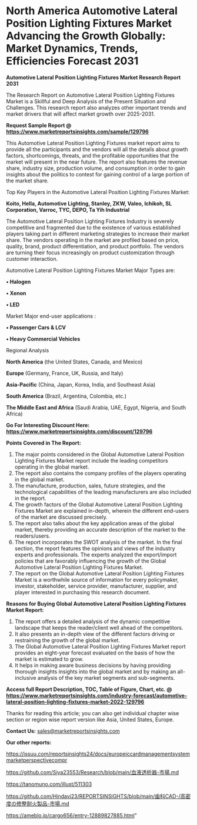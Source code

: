 # North America Automotive Lateral Position Lighting Fixtures Market Advancing the Growth Globally: Market Dynamics, Trends, Efficiencies Forecast 2031

<strong>Automotive Lateral Position Lighting Fixtures Market Research Report 2031</strong>

The Research Report on Automotive Lateral Position Lighting Fixtures Market is a Skillful and Deep Analysis of the Present Situation and Challenges. This research report also analyzes other important trends and market drivers that will affect market growth over 2025-2031.

<strong>Request Sample Report @ <a href=https://www.marketreportsinsights.com/sample/129796>https://www.marketreportsinsights.com/sample/129796</a></strong>

This Automotive Lateral Position Lighting Fixtures market report aims to provide all the participants and the vendors will all the details about growth factors, shortcomings, threats, and the profitable opportunities that the market will present in the near future. The report also features the revenue share, industry size, production volume, and consumption in order to gain insights about the politics to contest for gaining control of a large portion of the market share.

Top Key Players in the Automotive Lateral Position Lighting Fixtures Market:

<strong>Koito, Hella, Automotive Lighting, Stanley, ZKW, Valeo, Ichikoh, SL Corporation, Varroc, TYC, DEPO, Ta Yih Industrial</strong>

The Automotive Lateral Position Lighting Fixtures Industry is severely competitive and fragmented due to the existence of various established players taking part in different marketing strategies to increase their market share. The vendors operating in the market are profiled based on price, quality, brand, product differentiation, and product portfolio. The vendors are turning their focus increasingly on product customization through customer interaction.

Automotive Lateral Position Lighting Fixtures Market Major Types are:

<strong>• Halogen

• Xenon

• LED</strong>

Market Major end-user applications :

<strong>• Passenger Cars & LCV

• Heavy Commercial Vehicles</strong>

Regional Analysis

</u><strong><b>North America</b></strong> (the United States, Canada, and Mexico)

<strong><b>Europe </b></strong>(Germany, France, UK, Russia, and Italy)

<strong><b>Asia-Pacific</b></strong> (China, Japan, Korea, India, and Southeast Asia)

<strong><b>South America</b></strong> (Brazil, Argentina, Colombia, etc.)

<strong><b>The Middle East and Africa</b></strong> (Saudi Arabia, UAE, Egypt, Nigeria, and South Africa)

<strong>Go For Interesting Discount Here: <a href=https://www.marketreportsinsights.com/discount/129796>https://www.marketreportsinsights.com/discount/129796</a></strong>

<strong>Points Covered in The Report:</strong>
<ol>
  <li>The major points considered in the Global Automotive Lateral Position Lighting Fixtures Market report include the leading competitors operating in the global market.</li>
  <li>The report also contains the company profiles of the players operating in the global market.</li>
  <li>The manufacture, production, sales, future strategies, and the technological capabilities of the leading manufacturers are also included in the report.</li>
  <li>The growth factors of the Global Automotive Lateral Position Lighting Fixtures Market are explained in-depth, wherein the different end-users of the market are discussed precisely.</li>
  <li>The report also talks about the key application areas of the global market, thereby providing an accurate description of the market to the readers/users.</li>
  <li>The report incorporates the SWOT analysis of the market. In the final section, the report features the opinions and views of the industry experts and professionals. The experts analyzed the export/import policies that are favorably influencing the growth of the Global Automotive Lateral Position Lighting Fixtures Market.</li>
  <li>The report on the Global Automotive Lateral Position Lighting Fixtures Market is a worthwhile source of information for every policymaker, investor, stakeholder, service provider, manufacturer, supplier, and player interested in purchasing this research document.</li>
</ol>
<strong>Reasons for Buying Global Automotive Lateral Position Lighting Fixtures Market Report:</strong>

<ol>
  <li>The report offers a detailed analysis of the dynamic competitive landscape that keeps the reader/client well ahead of the competitors.</li>
  <li>It also presents an in-depth view of the different factors driving or restraining the growth of the global market.</li>
  <li>The Global Automotive Lateral Position Lighting Fixtures Market report provides an eight-year forecast evaluated on the basis of how the market is estimated to grow.</li>
  <li>It helps in making aware business decisions by having providing thorough insights insights into the global market and by making an all-inclusive analysis of the key market segments and sub-segments.</li>
</ol>
<strong>Access full Report Description, TOC, Table of Figure, Chart, etc. @ <a href=https://www.marketreportsinsights.com/industry-forecast/automotive-lateral-position-lighting-fixtures-market-2022-129796>https://www.marketreportsinsights.com/industry-forecast/automotive-lateral-position-lighting-fixtures-market-2022-129796</a></strong>


Thanks for reading this article; you can also get individual chapter wise section or region wise report version like Asia, United States, Europe.

<strong>Contact Us:</strong>
sales@marketreportsinsights.com

<strong>Our other reports:</strong>

<a href=https://issuu.com/reportsinsights24/docs/europeiccardmanagementsystemmarketperspectivecompr>https://issuu.com/reportsinsights24/docs/europeiccardmanagementsystemmarketperspectivecompr</a>

<a href=https://github.com/Siya23553/Research/blob/main/血液透析器-市場.md>https://github.com/Siya23553/Research/blob/main/血液透析器-市場.md</a>

<a href=https://tanomuno.com/illust/511303>https://tanomuno.com/illust/511303</a>

<a href=https://github.com/Hindavi23/REPORTSINSIGHTS/blob/main/歯科CAD-/高密度の修整耐火製品-市場.md>https://github.com/Hindavi23/REPORTSINSIGHTS/blob/main/歯科CAD-/高密度の修整耐火製品-市場.md</a>

<a href=https://ameblo.jp/cargo656/entry-12889827885.html>https://ameblo.jp/cargo656/entry-12889827885.html</a>"
